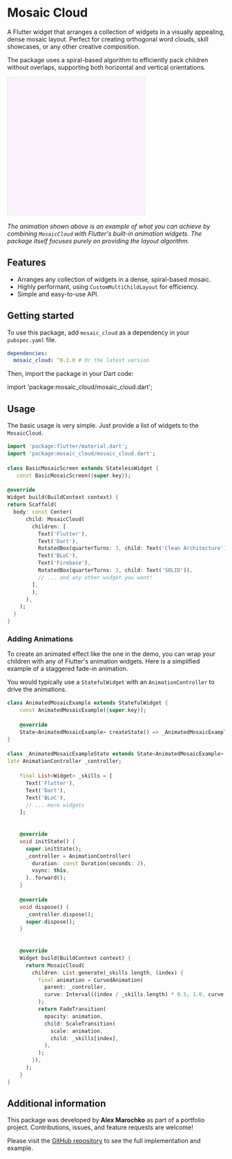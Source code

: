 # Mosaic Cloud

A Flutter widget that arranges a collection of widgets in a visually appealing, dense mosaic layout. Perfect for creating
orthogonal word clouds, skill showcases, or any other creative composition.

The package uses a spiral-based algorithm to efficiently pack children without overlaps, supporting both horizontal and
vertical orientations.

![Example Animation](https://github.com/alex-marochko/mosaic_cloud/blob/main/assets/example.gif?raw=true)

*The animation shown above is an example of what you can achieve by combining `MosaicCloud` with Flutter's built-in
animation widgets. The package itself focuses purely on providing the layout algorithm.*

## Features

-   Arranges any collection of widgets in a dense, spiral-based mosaic.
-   Highly performant, using `CustomMultiChildLayout` for efficiency.
-   Simple and easy-to-use API.

## Getting started

To use this package, add `mosaic_cloud` as a dependency in your `pubspec.yaml` file.

```yaml
dependencies:
  mosaic_cloud: ^0.1.0 # Or the latest version
```

Then, import the package in your Dart code:

import 'package:mosaic_cloud/mosaic_cloud.dart';


## Usage

The basic usage is very simple. Just provide a list of widgets to the `MosaicCloud`.

```dart
import 'package:flutter/material.dart';
import 'package:mosaic_cloud/mosaic_cloud.dart';

class BasicMosaicScreen extends StatelessWidget {
   const BasicMosaicScreen({super.key});

@override
Widget build(BuildContext context) {
return Scaffold(
  body: const Center(
      child: MosaicCloud(
        children: [
          Text('Flutter'),
          Text('Dart'),
          RotatedBox(quarterTurns: 3, child: Text('Clean Architecture')),
          Text('BLoC'),
          Text('Firebase'),
          RotatedBox(quarterTurns: 3, child: Text('SOLID')),
          // ... and any other widget you want!
        ],
        ),
      ),
    );
  }
}
```


### Adding Animations

To create an animated effect like the one in the demo, you can wrap your children with any of Flutter's animation widgets.
Here is a simplified example of a staggered fade-in animation.

You would typically use a `StatefulWidget` with an `AnimationController` to drive the animations.

```dart
class AnimatedMosaicExample extends StatefulWidget {
    const AnimatedMosaicExample({super.key});

    @override
    State<AnimatedMosaicExample> createState() => _AnimatedMosaicExampleState();
}

class _AnimatedMosaicExampleState extends State<AnimatedMosaicExample> with SingleTickerProviderStateMixin {
late AnimationController _controller;

    final List<Widget> _skills = [
      Text('Flutter'),
      Text('Dart'),
      Text('BLoC'),
      // ... more widgets
    ];


    @override
    void initState() {
      super.initState();
      _controller = AnimationController(
        duration: const Duration(seconds: 2),
        vsync: this,
      )..forward();
    }

    @override
    void dispose() {
      _controller.dispose();
      super.dispose();
    }


    @override
    Widget build(BuildContext context) {
      return MosaicCloud(
        children: List.generate(_skills.length, (index) {
          final animation = CurvedAnimation(
            parent: _controller,
            curve: Interval((index / _skills.length) * 0.5, 1.0, curve: Curves.easeOut),
          );
          return FadeTransition(
            opacity: animation,
            child: ScaleTransition(
              scale: animation,
              child: _skills[index],
            ),
          );
        }),
      );
    }
}
```


## Additional information

This package was developed by **Alex Marochko** as part of a portfolio project. Contributions, issues, and feature requests are
welcome!

Please visit the [GitHub repository](https://github.com/alex-marochko/mosaic_cloud) to see the full implementation and
example.
